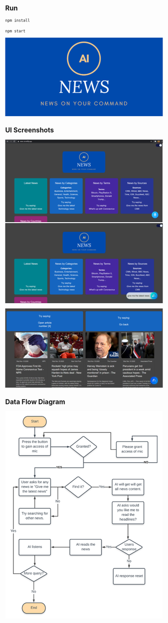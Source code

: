 

## Run

```bash
npm install

npm start
```

![Logo](https://github.com/Padmini-bulnda/Voice-assistant/blob/master/src/images/logo.png)

## UI Screenshots

![Screenshot](https://github.com/Padmini-bulnda/Voice-assistant/blob/master/src/images/U1.png)
![Screenshot](https://github.com/Padmini-bulnda/Voice-assistant/blob/master/src/images/U3.png)

![Screenshot](https://github.com/Padmini-bulnda/Voice-assistant/blob/master/src/images/U4.png)

## Data Flow Diagram

![Diagram](https://github.com/Padmini-bulnda/Voice-assistant/blob/master/src/images/NewsApp.png)
